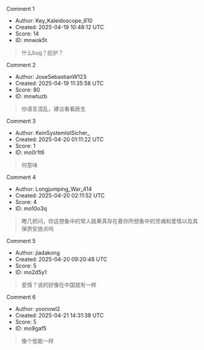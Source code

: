 Comment 1

- Author: Key_Kaleidoscope_610
- Created: 2025-04-19 10:48:12 UTC
- Score: 14
- ID: mnwok5t

> 什么bug？庇护？

Comment 2

- Author: JoseSebastianW123
- Created: 2025-04-19 11:35:58 UTC
- Score: 80
- ID: mnwtuzb

> 你语言混乱，建议看看医生

Comment 3

- Author: KeinSystemIstSicher_
- Created: 2025-04-20 01:11:22 UTC
- Score: 1
- ID: mo0r1t6

> 何意味

Comment 4

- Author: Longjumping_War_414
- Created: 2025-04-20 02:11:52 UTC
- Score: 4
- ID: mo10o3q

> 瞎几把问，你这想象中的常人路果真存在着你所想象中的灵魂和爱情以及其保质安放点吗

Comment 5

- Author: jiadakong
- Created: 2025-04-20 09:20:48 UTC
- Score: 5
- ID: mo2d5y1

> 爱情？说的好像在中国就有一样

Comment 6

- Author: yoonowl2
- Created: 2025-04-21 14:31:38 UTC
- Score: 5
- ID: mo9gaf5

> 像个低能一样
